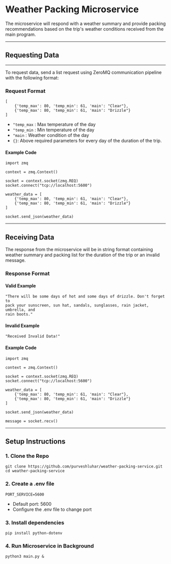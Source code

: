 # Weather Packing Microservice
The microservice will respond with a weather summary and provide packing recommendations based on the trip's weather conditions received from the main program.
***
## Requesting Data
***
To request data, send a list request using ZeroMQ communication pipeline 
with the following format:
### Request Format
```
[
    {'temp_max': 80, 'temp_min': 61, 'main': "Clear"}, 
    {'temp_max': 80, 'temp_min': 61, 'main': "Drizzle"}
]
```

- `"temp_max` : Max temperature of the day
- `"temp_min` : Min temperature of the day
- `"main` : Weather condition of the day
- `{}`: Above required parameters for every day of the duration of the trip.
#### Example Code
```
import zmq

context = zmq.Context()

socket = context.socket(zmq.REQ)
socket.connect("tcp://localhost:5600")

weather_data = [
    {'temp_max': 80, 'temp_min': 61, 'main': "Clear"},
    {'temp_max': 80, 'temp_min': 61, 'main': "Drizzle"}
]

socket.send_json(weather_data)
```
***
## Receiving Data
The response from the microservice will be in string format containing 
weather summary and packing list for the duration of the trip or an invalid 
message.
### Response Format
#### Valid Example
```
"There will be some days of hot and some days of drizzle. Don't forget to 
pack your sunscreen, sun hat, sandals, sunglasses, rain jacket, umbrella, and 
rain boots."
```
#### Invalid Example
```
"Received Invalid Data!"
```
#### Example Code
```
import zmq

context = zmq.Context()

socket = context.socket(zmq.REQ)
socket.connect("tcp://localhost:5600")

weather_data = [
    {'temp_max': 80, 'temp_min': 61, 'main': "Clear"},
    {'temp_max': 80, 'temp_min': 61, 'main': "Drizzle"}
]

socket.send_json(weather_data)

message = socket.recv()
```
***
## Setup Instructions
### 1. Clone the Repo
```
git clone https://github.com/purveshluhar/weather-packing-service.git
cd weather-packing-service
```
### 2. Create a .env file
```
PORT_SERVICE=5600
```
- Default port: 5600
- Configure the .env file to change port
### 3. Install dependencies
```
pip install python-dotenv
```
### 4. Run Microservice in Background
```
python3 main.py &
```